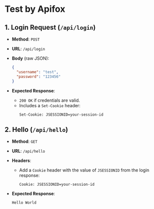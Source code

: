 # Test by Apifox

## 1. Login Request (`/api/login`)

- **Method**: `POST`
- **URL**: `/api/login`
- **Body** (raw JSON):
  ```json
  {
    "username": "test",
    "password": "123456"
  }
  ```

- **Expected Response**:
  - `200 OK` if credentials are valid.
  - Includes a `Set-Cookie` header:
    ```
    Set-Cookie: JSESSIONID=your-session-id
    ```

## 2. Hello (`/api/hello`)

- **Method**: `GET`
- **URL**: `/api/hello`
- **Headers**:
  - Add a `Cookie` header with the value of `JSESSIONID` from the login response:
    ```
    Cookie: JSESSIONID=your-session-id
    ```

- **Expected Response**:
  ```
  Hello World
  ```
